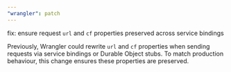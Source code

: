 ```yaml
---
"wrangler": patch
---
```


fix: ensure request `url` and `cf` properties preserved across service bindings

Previously, Wrangler could rewrite `url` and `cf` properties when sending requests via service bindings or Durable Object stubs. To match production behaviour, this change ensures these properties are preserved.

